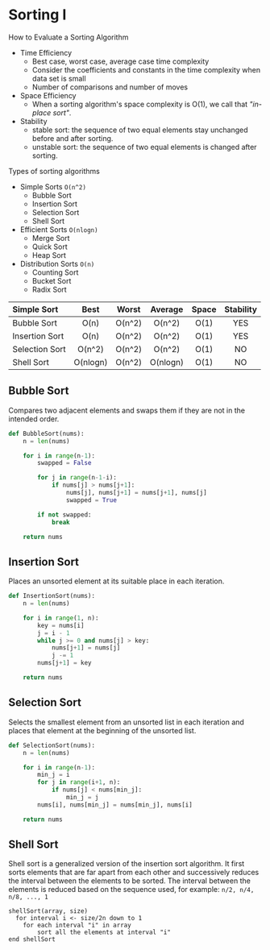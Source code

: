 # Sorting I

How to Evaluate a Sorting Algorithm

- Time Efficiency
    - Best case, worst case, average case time complexity
    - Consider the coefficients and constants in the time complexity when data set is small
    - Number of comparisons and number of moves
- Space Efficiency
    - When a sorting algorithm's space complexity is O(1), we call that _"in-place sort"_.
- Stability
    - stable sort: the sequence of two equal elements stay unchanged before and after sorting.
    - unstable sort: the sequence of two equal elements is changed after sorting.

Types of sorting algorithms

- Simple Sorts `O(n^2)`
    - Bubble Sort
    - Insertion Sort
    - Selection Sort
    - Shell Sort
- Efficient Sorts `O(nlogn)`
    - Merge Sort
    - Quick Sort
    - Heap Sort
- Distribution Sorts `O(n)`
    - Counting Sort
    - Bucket Sort
    - Radix Sort

| Simple Sort    | Best      | Worst    | Average  | Space     | Stability |
| :------------- | :-------: | :------: | :------: | :-------: | :-------: |
| Bubble Sort    | O(n)      | O(n^2)   | O(n^2)   | O(1)      | YES       |
| Insertion Sort | O(n)      | O(n^2)   | O(n^2)   | O(1)      | YES       |
| Selection Sort | O(n^2)    | O(n^2)   | O(n^2)   | O(1)      | NO        |
| Shell Sort     | O(nlogn)  | O(n^2)   | O(nlogn) | O(1)      | NO        |

## Bubble Sort

Compares two adjacent elements and swaps them if they are not in the intended order.
```py
def BubbleSort(nums):
    n = len(nums)

    for i in range(n-1):
        swapped = False

        for j in range(n-1-i):
            if nums[j] > nums[j+1]:
                nums[j], nums[j+1] = nums[j+1], nums[j]
                swapped = True

        if not swapped:
            break

    return nums
```

## Insertion Sort

Places an unsorted element at its suitable place in each iteration.
```py
def InsertionSort(nums):
    n = len(nums)

    for i in range(1, n):
        key = nums[i]
        j = i - 1
        while j >= 0 and nums[j] > key:
            nums[j+1] = nums[j]
            j -= 1
        nums[j+1] = key

    return nums
```

## Selection Sort

Selects the smallest element from an unsorted list in each iteration and places that element at the beginning of the unsorted list.
```py
def SelectionSort(nums):
    n = len(nums)

    for i in range(n-1):
        min_j = i
        for j in range(i+1, n):
            if nums[j] < nums[min_j]:
                min_j = j
        nums[i], nums[min_j] = nums[min_j], nums[i]

    return nums
```

## Shell Sort

Shell sort is a generalized version of the insertion sort algorithm. It first sorts elements that are far apart from each other and successively reduces the interval between the elements to be sorted. The interval between the elements is reduced based on the sequence used, for example: `n/2, n/4, n/8, ..., 1`
```
shellSort(array, size)
  for interval i <- size/2n down to 1
    for each interval "i" in array
        sort all the elements at interval "i"
end shellSort
```
